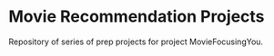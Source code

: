 # Movie Recommendation Projects
Repository of series of prep projects for project MovieFocusingYou.
